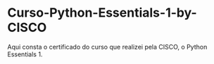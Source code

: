 # Curso-Python-Essentials-1-by-CISCO
Aqui consta o certificado do curso que realizei pela CISCO, o Python Essentials 1.
